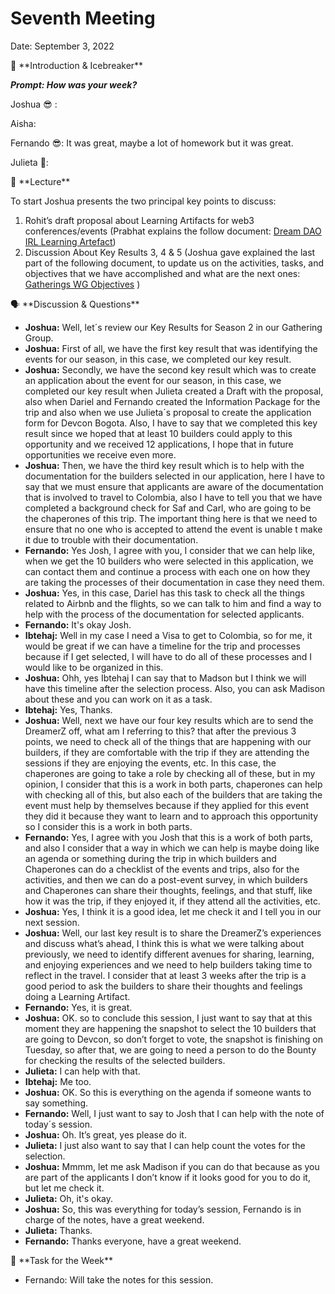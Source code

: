 # Seventh Meeting

Date: September 3, 2022

<aside>
🧊 **Introduction & Icebreaker**

</aside>

***Prompt: How was your week?***

Joshua 😎 :

Aisha:

Fernando 😎: It was great, maybe a lot of homework but it was great.

Julieta 🎇:

<aside>
📙 **Lecture**

</aside>

To start Joshua presents the two principal key points to discuss:

1. Rohit’s draft proposal about Learning Artifacts for web3 conferences/events (Prabhat explains the follow document: [Dream DAO IRL Learning Artefact](https://www.notion.so/Dream-DAO-IRL-Learning-Artefact-685da69773b84c5ba5684ef7fd6c094e?pvs=21))
2. Discussion About Key Results 3, 4 & 5 (Joshua gave explained the last part of the following document, to update us on the activities, tasks, and objectives that we have accomplished and what are the next ones: [Gatherings WG Objectives](../../Gatherings%20WG%20Objectives%20d3d57a006b2941f5a3c1d374f9795478.md) )

<aside>
🗣 **Discussion & Questions**

</aside>

- **Joshua:** Well, let´s review our Key Results for Season 2 in our Gathering Group.
- **Joshua:** First of all, we have the first key result that was identifying the events for our season, in this case, we completed our key result.
- **Joshua:** Secondly, we have the second key result which was to create an application about the event for our season, in this case, we completed our key result when Julieta created a Draft with the proposal, also when Dariel and Fernando created the Information Package for the trip and also when we use Julieta´s proposal to create the application form for Devcon Bogota. Also, I have to say that we completed this key result since we hoped that at least 10 builders could apply to this opportunity and we received 12 applications, I hope that in future opportunities we receive even more.
- **Joshua:** Then, we have the third key result which is to help with the documentation for the builders selected in our application, here I have to say that we must ensure that applicants are aware of the documentation that is involved to travel to Colombia, also I have to tell you that we have completed a background check for Saf and Carl, who are going to be the chaperones of this trip. The important thing here is that we need to ensure that no one who is accepted to attend the event is unable t make it due to trouble with their documentation.
- **Fernando:** Yes Josh, I agree with you, I consider that we can help like, when we get the 10 builders who were selected in this application, we can contact them and continue a process with each one on how they are taking the processes of their documentation in case they need them.
- **Joshua:** Yes, in this case, Dariel has this task to check all the things related to Airbnb and the flights, so we can talk to him and find a way to help with the process of the documentation for selected applicants.
- **Fernando:** It's okay Josh.
- **Ibtehaj:** Well in my case I need a Visa to get to Colombia, so for me, it would be great if we can have a timeline for the trip and processes because if I get selected, I will have to do all of these processes and I would like to be organized in this.
- **Joshua:** Ohh, yes Ibtehaj I can say that to Madson but I think we will have this timeline after the selection process. Also, you can ask Madison about these and you can work on it as a task.
- **Ibtehaj:** Yes, Thanks.
- **Joshua:** Well, next we have our four key results which are to send the DreamerZ off, what am I referring to this? that after the previous 3 points, we need to check all of the things that are happening with our builders, if they are comfortable with the trip if they are attending the sessions if they are enjoying the events, etc. In this case, the chaperones are going to take a role by checking all of these, but in my opinion, I consider that this is a work in both parts, chaperones can help with checking all of this, but also each of the builders that are taking the event must help by themselves because if they applied for this event they did it because they want to learn and to approach this opportunity so I consider this is a work in both parts.
- **Fernando:** Yes, I agree with you Josh that this is a work of both parts, and also I consider that a way in which we can help is maybe doing like an agenda or something during the trip in which builders and Chaperones can do a checklist of the events and trips, also for the activities, and then we can do a post-event survey, in which builders and Chaperones can share their thoughts, feelings, and that stuff, like how it was the trip, if they enjoyed it, if they attend all the activities, etc.
- **Joshua:** Yes, I think it is a good idea, let me check it and I tell you in our next session.
- **Joshua:** Well, our last key result is to share the DreamerZ’s experiences and discuss what’s ahead, I think this is what we were talking about previously, we need to identify different avenues for sharing, learning, and enjoying experiences and we need to help builders taking time to reflect in the travel. I consider that at least 3 weeks after the trip is a good period to ask the builders to share their thoughts and feelings doing a Learning Artifact.
- **Fernando:** Yes, it is great.
- **Joshua:** OK. so to conclude this session, I just want to say that at this moment they are happening the snapshot to select the 10 builders that are going to Devcon, so don’t forget to vote, the snapshot is finishing on Tuesday, so after that, we are going to need a person to do the Bounty for checking the results of the selected builders.
- **Julieta:** I can help with that.
- **Ibtehaj:** Me too.
- **Joshua:** OK. So this is everything on the agenda if someone wants to say something.
- **Fernando:** Well, I just want to say to Josh that I can help with the note of today´s session.
- **Joshua:** Oh. It’s great, yes please do it.
- **Julieta:** I just also want to say that I can help count the votes for the selection.
- **Joshua:** Mmmm, let me ask Madison if you can do that because as you are part of the applicants I don’t know if it looks good for you to do it, but let me check it.
- **Julieta:** Oh, it's okay.
- **Joshua:** So, this was everything for today’s session, Fernando is in charge of the notes, have a great weekend.
- **Julieta:** Thanks.
- **Fernando:** Thanks everyone, have a great weekend.

<aside>
🚨 **Task for the Week**

</aside>

- Fernando: Will take the notes for this session.